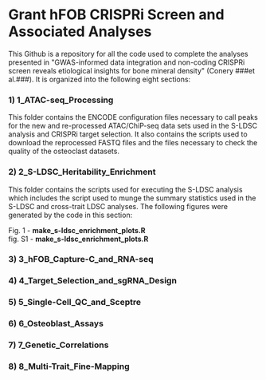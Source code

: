 # Grant hFOB CRISPRi Screen and Associated Analyses
This Github is a repository for all the code used to complete the analyses
presented in "GWAS-informed data integration and non-coding CRISPRi screen 
reveals etiological insights for bone mineral density" (Conery ###et al.###). 
It is organized into the following eight sections:

### 1) 1_ATAC-seq_Processing ###
This folder contains the ENCODE configuration files necessary to call 
peaks for the new and re-processed ATAC/ChiP-seq data sets used in the S-LDSC 
analysis and CRISPRi target selection. It also contains the scripts used 
to download the reprocessed FASTQ files and the files necessary to check the 
quality of the osteoclast datasets.

### 2) 2_S-LDSC_Heritability_Enrichment ###
This folder contains the scripts used for executing the S-LDSC analysis which
includes the script used to munge the summary statistics used in the S-LDSC
and cross-trait LDSC analyses. The following figures were generated by the 
code in this section:

Fig. 1 - **make_s-ldsc_enrichment_plots.R**  
fig. S1 - **make_s-ldsc_enrichment_plots.R** 

### 3) 3_hFOB_Capture-C_and_RNA-seq ###
### 4) 4_Target_Selection_and_sgRNA_Design ###
### 5) 5_Single-Cell_QC_and_Sceptre ###
### 6) 6_Osteoblast_Assays ###
### 7) 7_Genetic_Correlations ###
### 8) 8_Multi-Trait_Fine-Mapping ###